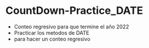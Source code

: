 # CountDown-Practice_DATE
- Conteo regresivo para que termine el año 2022
- Practicar los metodos de DATE 
- para hacer un conteo regresivo 
